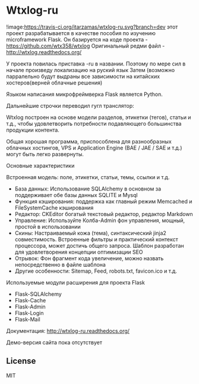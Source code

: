 Wtxlog-ru 
===============
!image:<https://travis-ci.org/itarzamas/wtxlog-ru.svg?branch=dev>
этот проект разрабатывается в качестве пособия по изучению microframework Flask.
Он базируется на коде проекта - <https://github.com/wtx358/wtxlog>
Оригинальный редми файл - <http://wtxlog.readthedocs.org/>


У проекта повилась приставка -ru в названии. Поэтому по мере сил в начале произведу локализацию на руский язык
Затем (возможно парралельно будут выдраны все зависимости на китайских хостеров(верней облачные решения)


Языком написания  микрофреймверка Flask является Python.

Дальнейшие строчки переводил гугл транслятор:

Wtxlog построен на основе модели разделов, этикетки (тегов), статьи и т.д.,
 чтобы удовлетворить потребности подавляющего большинства продукции контента.

Общая хорошая программа, приспособлена для разнообразных облачных хостингов, 
VPS и Application Engine (BAE / JAE / SAE и т.д.) могут быть легко развернуты.

Основные характеристики

 Встроенная модель: поле, этикетки, статьи, темы, ссылки и т.д.
-    База данных: Использование SQLAlchemy в основном за поддерживает 
	    обе базы данных SQLITE и Mysql
-    Функция кэширования: поддержка как главный режим Memcached и FileSystemCache кэширования
-    Редактор: CKEditor богатый текстовый редактор, редактор Markdown
-    Управление: Используйте Колба-Admin фон управления, мощный, простой в использовании
-    Скины: Настраиваемый кожа (тема), синтаксический jinja2 совместимость. 
	Встроенные фильтры и практический контекст процессора, может достичь общего запроса. 
	    Шаблон разработан для удовлетворения концепции оптимизации SEO
-    Отрывок: Фон фрагмент кода увеличение, можно назвать непосредственно в файле шаблона
-    Другие особенности: Sitemap, Feed, robots.txt, favicon.ico и т.д.

Используемые модули расширения для проекта Flask

- Flask-SQLAlchemy
- Flask-Cache
- Flask-Admin
- Flask-Login
- Flask-Mail

Документация:
<http://wtxlog-ru.readthedocs.org/>

Демо-версия сайта пока отсутствует

License
-------

MIT
